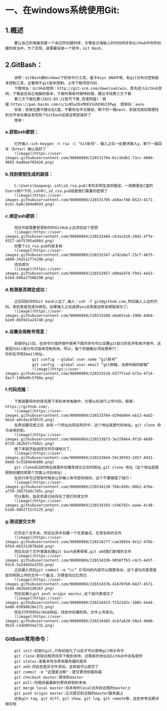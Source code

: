 # 一、在windows系统使用Git:
## 1.概述  
        要让自己的电脑克隆一个自己所创建的库，方便自己电脑上的代码同步到GitHub中你所创建的库当中，为了实现，就需要安装一个软件，Git Bash。    
## 2.GitBash：
        说明：GitBash是Windows下的命令行工具，基于msys GNU环境，有git分布式控制版本控制工具，主要用于git版本控制，上传下载项目代码
        下载地址：GitHub官网：http://git-scm.com/download/win，首先进入GitHub官网，下载适合自己电脑的版本，下载时候有时候特别慢，建议寻找第三方下载
        第三方下载位置(2023.03.21暂可下载_百度网盘)：链接:https://pan.baidu.com/s/1sN5a26sMOEVSGhD9G33Pwg  提取码：aunu
        安装：安装位置不建议在C盘，不要存在中文路径，剩下的一路next，安装完成后随便找到文件夹右键会发现有个GitBash这就证明安装好了
        使用：
#### a.获取ssh密钥：
        打开输入:ssh-keygen -t rsa -C "Git账号"，输入之后一处要求输入y，剩下一路回车（Enter）确认就好了
        ![image](https://user-images.githubusercontent.com/96098969/226531764-6cc1bdb1-73cc-400d-9692-6ad6ee703424.png)
#### b.找到密钥生成的路径：
        C:\Users\Gaopeng\.ssh\id_rsa.pub(本机实例生成的路径，一般都是在C盘的Users用户下的.ssh中),id_rsa.pub就是我们需要的密钥了
        ![image](https://user-images.githubusercontent.com/96098969/226531705-a58acf40-8523-4171-bcbc-ba6c584e0b93.png)
#### c.绑定ssh密钥：
        现在你就需要登录到你的GitHub上边添加这个密钥
        ![image](https://user-images.githubusercontent.com/96098969/226532484-c63acb10-20d1-4ffe-9327-ab75765ad46d.png)
        将整个id_rsa.pub内容复制
        ![image](https://user-images.githubusercontent.com/96098969/226532547-a7d2abe7-25cf-4875-a600-34a51277e29b.png)
        添加成功
        ![image](https://user-images.githubusercontent.com/96098969/226532957-e09a5478-f941-4a53-b164-b98a27586298.png)
#### d.检测是否绑定成功：
        之后回到你的Git bash上边了,输入：ssh -T git@github.com,然后输入上边的代码，来检查是否成功绑定。如果输入之后选择yes出来是这样说明就成功了。
        ![image](https://user-images.githubusercontent.com/96098969/226533208-e8a65ceb-196b-44b9-b2e0-8b5941a24740.png)
#### e.设置全局账号信息：
        安装好git后，在命令行或终端中使用下面的命令可以设置git自己的名字和电子邮件。这是因为Git是分布式版本控制系统，所以，每个机器都必须自报家门：                                 你的名字和Email地址，
                git config --global user.name “git账号”
                git config --global user.email “git邮箱，注册时候的邮箱”
                ![image](https://user-images.githubusercontent.com/96098969/226533518-9377fced-b72a-4714-9ac7-140bd9c5760a.png)
#### f.代码克隆：
        下面就要将你的库克隆下来到本地电脑中，方便以后进行上传代码，链接: https://github.com/，
        ![image](https://user-images.githubusercontent.com/96098969/226533764-d29de664-eb13-4a82-bb1d-a9cdac8f857d.png)
        在库创建完成之后 会有一个网址出现在网页中，这个地址就是代码地址。git clone 命令会用的到。
        ![image](https://user-images.githubusercontent.com/96098969/226533873-3e2f8464-9f18-4689-8729-262b5fcf682c.png)
        接下来就开始选择文件存储地方了,
        ![image](https://user-images.githubusercontent.com/96098969/226533944-59c30f03-2457-4d31-bb68-5c558464b88b.png)
        git clone后边的网址就是你创建库成功之后的网址,git clone 地址（这个地址就是刚刚创建的库那个页面上代码地址）,
        在执行命令过程有时候会让你输入账号密码啥的，这个不要输错了就行！
        ![image](https://user-images.githubusercontent.com/96098969/226534130-7b6c450c-00b2-470a-a7f0-38575d8c7d5c.png)
        可以看到，指定目录已经存在了我们的库文件
        ![image](https://user-images.githubusercontent.com/96098969/226534193-c546792c-ea4e-4c48-b1bb-ddb2721c5125.png)
#### g:测试提交文件
        打开这个文件夹，然后在其中创建一个任意格式，任意名称的文件
        ![image](https://user-images.githubusercontent.com/96098969/226534277-cae38654-9e12-47bb-9fb4-663313878ab8.png)
        然后在这个文件里面右键git bash进黑框框,git add我们新增的文件
        ![image](https://user-images.githubusercontent.com/96098969/226534336-9058ffb3-c4c5-4e5f-93cb-5a24dd2e1555.png)
        之后输入然后git commit -m “cc” 引号内的内容可以随意改动，这个语句的意思是 给你刚刚上传的文件一个备注，方便查找记忆而已
        ![image](https://user-images.githubusercontent.com/96098969/226534376-416707b0-0427-4571-8186-d426d41d0267.png)
        然后在输入git push origin master,这个就代表成功了
        ![image](https://user-images.githubusercontent.com/96098969/226534433-f2523d2c-1885-4a44-be86-83098620e172.png)
        现在打开你的GitHub网站，找到你创建的库。文件上传成功。
        ![image](https://user-images.githubusercontent.com/96098969/226534485-dcb7a620-50e3-4600-9b15-c3ab0934a732.png)      
### GitBash常用命令：
        git init:初始化git,只有初始化了以后才可以使用git相关命令
        git clone:获取远程项目并下载到本地，远程库的地址在GitHub中会有提供
        git status:查看本地与修改服务器的差异
        git add:将这些差异文件添加，这样就可以提交了
        git commit -m "这里是注释"：提交更改到服务器
        git checkout master:更改到master
        git pull:将服务器最新的更改获取到本地
        git merge local master:将本地的local合并到远程的master上
        git push origin master:正式提交到远程的master服务器上
        还有git tag、git diff、git show、git log、git remote等，这些参考后期详细文档
